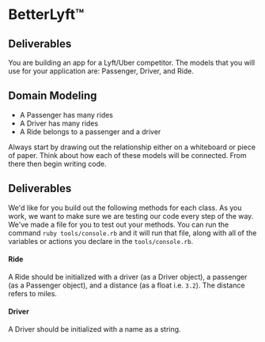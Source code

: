 # BetterLyft™

## Deliverables
You are building an app for a Lyft/Uber competitor. The models that you will use for your application are: Passenger, Driver, and Ride.

## Domain Modeling
  - A Passenger has many rides
  - A Driver has many rides
  - A Ride belongs to a passenger and a driver

Always start by drawing out the relationship either on a whiteboard or piece of paper. Think about how each of these models will be connected. From there then begin writing code.

## Deliverables

We'd like for you build out the following methods for each class. As you work, we want to make sure we are testing our code every step of the way. We've made a file for you to test out your methods. You can run the command `ruby tools/console.rb` and it will run that file, along with all of the variables or actions you declare in the `tools/console.rb`.

<!-- #### Passenger
A Passenger should be initialized with a name as a string. After the Passenger has been initialized, it shouldn't be changed. -->
<!-- - `Passenger#name`
  - Returns the name of the passenger -->
<!-- - `Passenger#rides`
  - Returns an array of Ride instances that this person has been on -->
<!-- - `Passenger#drivers`
  - Returns an array of Driver instances that this person has rode with -->
<!-- - `Passenger#total_distance`
  - Returns the floating number that represents the total distance the passenger has travelled using the service -->
<!-- - `Passenger.all`
  - Returns an array of all Passengers -->
<!-- - `Passenger.premium_members`
  - Returns an array of all Passengers who have travelled over 100 miles in total with the service -->

#### Ride
A Ride should be initialized with a driver (as a Driver object), a passenger (as a Passenger object), and a distance (as a float i.e. `3.2`). The distance refers to miles.
<!-- - `Ride#passenger`
  - Returns the Passenger object for that ride -->
<!-- - `Ride#driver`
  - Returns the Driver object for that ride -->
<!-- - `Ride#distance`
  - Returns the distance of the ride -->
<!-- - `Ride.average_distance`
  - Returns the average distance across ALL rides -->

#### Driver
A Driver should be initialized with a name as a string.
<!-- - `Driver#name`
  - Returns the driver's name -->
<!-- - `Driver#passenger_names`
  - Returns an array of all Passengers' names a driver has driven. The names should be **unique** (no repeats). -->
<!-- - `Driver#rides`
  - Returns an array of all Rides a driver has made -->
<!-- - `Driver.all`
  - Returns an array of all Drivers -->
<!-- - `Driver.mileage_cap(distance)`
  - Takes an argument of a distance (float) and returns an array of all Drivers who have driven over the mileage -->
